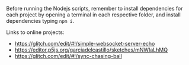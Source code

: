 
Before running the Nodejs scripts, remember to install dependencies for each project by opening a terminal in each respective folder, and install dependencies typing `npm i`.

Links to online projects:
  - https://glitch.com/edit/#!/simple-websocket-server-echo
  - https://editor.p5js.org/garciadelcastillo/sketches/mNWIaLhMQ
  - https://glitch.com/edit/#!/sync-chasing-ball